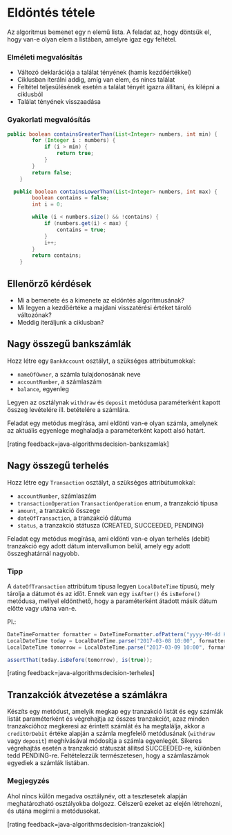 # Eldöntés tétele
Az algoritmus bemenet egy n elemű lista. A feladat az, hogy döntsük el, hogy van-e olyan elem a listában, amelyre igaz egy feltétel.

### Elméleti megvalósítás

*	Változó deklarációja a találat tényének (hamis kezdőértékkel)
*	Ciklusban iterálni addig, amíg van elem, és nincs találat
*	Feltétel teljesülésének esetén a találat tényét igazra állítani, és kilépni a ciklusból
*	Találat tényének visszaadása

### Gyakorlati megvalósítás
```java
public boolean containsGreaterThan(List<Integer> numbers, int min) {
        for (Integer i : numbers) {
            if (i > min) {
                return true;
            }
        }
        return false;
    }
```

```java
  public boolean containsLowerThan(List<Integer> numbers, int max) {
        boolean contains = false;
        int i = 0;

        while (i < numbers.size() && !contains) {
            if (numbers.get(i) < max) {
                contains = true;
            }
            i++;
        }
        return contains;
    }

```

## Ellenőrző kérdések

* Mi a bemenete és a kimenete az eldöntés algoritmusának?
* Mi legyen a kezdőértéke a majdani visszatérési értéket tároló változónak?
* Meddig iteráljunk a ciklusban?

## Nagy összegű bankszámlák

Hozz létre egy `BankAccount` osztályt, a szükséges attribútumokkal:

* `nameOfOwner`, a számla tulajdonosának neve
* `accountNumber`, a számlaszám
* `balance`, egyenleg

Legyen az osztálynak `withdraw` és `deposit` metódusa paraméterként kapott összeg levételére ill. betételére a számlára.

Feladat egy metódus megírása, ami eldönti van-e olyan számla, amelynek az aktuális egyenlege meghaladja a paraméterként kapott alsó határt.

[rating feedback=java-algorithmsdecision-bankszamlak]

## Nagy összegű terhelés
Hozz létre egy `Transaction` osztályt, a szükséges attribútumokkal:

* `accountNumber`, számlaszám
* `transactionOperation` `TransactionOperation` enum, a tranzakció típusa
* `amount`, a tranzakció összege
* `dateOfTransaction`, a tranzakció dátuma
* `status`, a tranzakció státusza (CREATED, SUCCEEDED, PENDING)

Feladat egy metódus megírása, ami eldönti van-e olyan terhelés (debit) tranzakció egy adott dátum intervallumon belül, amely egy adott összeghatárnál nagyobb.

### Tipp

A `dateOfTransaction` attribútum típusa legyen `LocalDateTime` típusú,
mely tárolja a dátumot és az időt. Ennek van egy `isAfter()` és `isBefore()`
metódusa, mellyel eldönthető, hogy a paraméterként átadott másik dátum
előtte vagy utána van-e.

Pl.:

```java
DateTimeFormatter formatter = DateTimeFormatter.ofPattern("yyyy-MM-dd HH:mm");
LocalDateTime today = LocalDateTime.parse("2017-03-08 10:00", formatter);
LocalDateTime tomorrow = LocalDateTime.parse("2017-03-09 10:00", formatter);

assertThat(today.isBefore(tomorrow), is(true));
```

[rating feedback=java-algorithmsdecision-terheles]

## Tranzakciók átvezetése a számlákra
Készíts egy metódust, amelyik megkap egy tranzakció listát és egy számlák listát paraméterként és végrehajtja az összes tranzakciót,
azaz minden tranzakcióhoz megkeresi az érintett számlát és ha megtalálja, akkor a `creditOrDebit` értéke alapján a számla megfelelő metódusának (`withdraw` vagy `deposit`) meghívásával
módosítja a számla egyenlegét. Sikeres végrehajtás esetén a tranzakció státuszát állítsd SUCCEEDED-re, különben tedd PENDING-re.
Feltételezzük természetesen, hogy a számlaszámok egyediek a számlák listában.

### Megjegyzés
Ahol nincs külön megadva osztálynév, ott a tesztesetek alapján meghatározható osztályokba dolgozz. Célszerű ezeket az elején létrehozni, és utána megírni a metódusokat.

[rating feedback=java-algorithmsdecision-tranzakciok]
